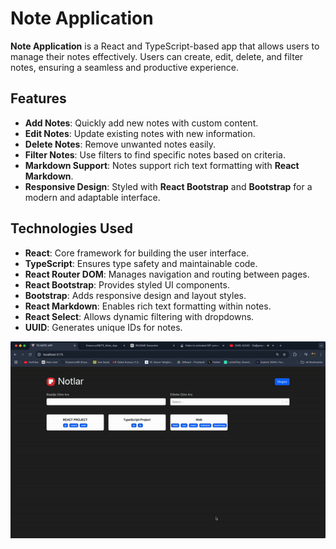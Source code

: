 # Note Application

**Note Application** is a React and TypeScript-based app that allows users to manage their notes effectively. Users can create, edit, delete, and filter notes, ensuring a seamless and productive experience.

## Features

- **Add Notes**: Quickly add new notes with custom content.
- **Edit Notes**: Update existing notes with new information.
- **Delete Notes**: Remove unwanted notes easily.
- **Filter Notes**: Use filters to find specific notes based on criteria.
- **Markdown Support**: Notes support rich text formatting with **React Markdown**.
- **Responsive Design**: Styled with **React Bootstrap** and **Bootstrap** for a modern and adaptable interface.

## Technologies Used

- **React**: Core framework for building the user interface.
- **TypeScript**: Ensures type safety and maintainable code.
- **React Router DOM**: Manages navigation and routing between pages.
- **React Bootstrap**: Provides styled UI components.
- **Bootstrap**: Adds responsive design and layout styles.
- **React Markdown**: Enables rich text formatting within notes.
- **React Select**: Allows dynamic filtering with dropdowns.
- **UUID**: Generates unique IDs for notes.

![GIF](note.gif)
